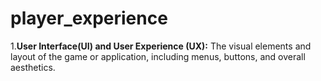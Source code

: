 # player_experience

1.**User Interface(UI) and User Experience (UX):**
    The visual elements and layout of the game or application, including menus, buttons, and overall aesthetics.
